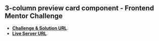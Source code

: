 ## 3-column preview card component - Frontend Mentor Challenge

- **[Challenge & Solution URL](https://www.frontendmentor.io/solutions/3column-preview-card-component-TykqEBrOs)**.
- **[Live Server URL](https://ahmedbesheer.github.io/3-cols-preview-card-component/)**.
